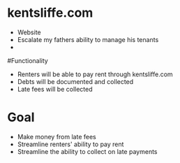 # kentsliffe.com
  - Website
  - Escalate my fathers ability to manage his tenants
  - 

#Functionality
  - Renters will be able to pay rent through kentsliffe.com
  - Debts will be documented and collected
  - Late fees will be collected

# Goal
  - Make money from late fees
  - Streamline renters' ability to pay rent
  - Streamline the ability to collect on late payments
